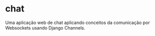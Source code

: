 # chat
Uma aplicação web de chat aplicando conceitos da comunicação por Websockets usando Django Channels.
